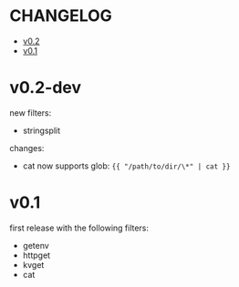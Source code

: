 # CHANGELOG

- [v0.2](#v02)
- [v0.1](#v01)

# v0.2-dev

new filters:
* stringsplit

changes:
* cat now supports glob: `{{ "/path/to/dir/\*" | cat }}`

# v0.1

first release with the following filters:
* getenv
* httpget
* kvget
* cat
